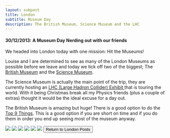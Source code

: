 ```yaml
---
layout: subpost
title: London
subtitle: Museum Day
description: The British Museum, Science Museum and the LHC
---
```


<h4>30/12/2013: A Museum Day Nerding out with our friends</h4>

We headed into London today with one mission: Hit the Museums! 

Louise and I are determined to see as many of the London Museums as possible before we leave and today we tick off two of the biggest; 
The <a target="_blank" href="http://www.britishmuseum.org/">British Museum</a> and the <a target="_blank" href="https://www.sciencemuseum.org.uk/">Science Museum</a>.

The Science Museum is actually the main point of the trip, they are currently hosting an <a target="_blank" href="https://www.sciencemuseum.org.uk/what-was-on/collider">LHC (Large Hadron Collider) Exhibit </a> that is touring the world.
With it being Christmas break all my Physics friends (plus a couple of extras) thought it would be the ideal excuse for a day out. 

The British Museum is amazing but huge! There is a good option to do the <a target="_blank" href="http://www.britishmuseum.org/visiting/planning_your_visit/object_trails/1_hour.aspx">Top 9 Things</a>.
This is a good option if you are short on time and if you do them in order you end up seeing most of the museum anyway.

<img src="https://adventuresofthetravellingtwins.com/Photos/2014-01-02-MuseumDay/day11-min.JPG" class="image1">
<img src="https://adventuresofthetravellingtwins.com/Photos/2014-01-02-MuseumDay/day12-min.JPG" class="image1">
<img src="https://adventuresofthetravellingtwins.com/Photos/2014-01-02-MuseumDay/day13-min.JPG" class="image1">
<img src="https://adventuresofthetravellingtwins.com/Photos/2014-01-02-MuseumDay/day14-min.JPG" class="image1">
<img src="https://adventuresofthetravellingtwins.com/Photos/2014-01-02-MuseumDay/day15-min.JPG" class="image1">
<img src="https://adventuresofthetravellingtwins.com/Photos/2014-01-02-MuseumDay/day16-min.JPG" class="image1">

<input type="button" value="Return to London Posts" onclick="self.close()">
